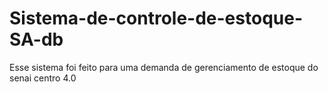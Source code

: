 # Sistema-de-controle-de-estoque-SA-db
Esse sistema foi feito para uma demanda de gerenciamento de estoque do senai centro 4.0 
